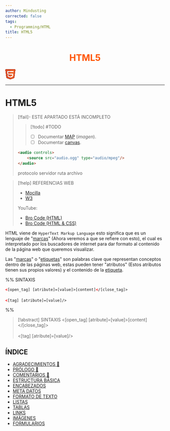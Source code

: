 ```yaml
---
author: Mindusting
corrected: false
tags:
  - Programming/HTML
title: HTML5
---
```


<h1 align="center" style="color:#f50;">HTML5</h1>

![#logo](../img/html_logo.png)

---

# HTML5

> [!fail]- ESTE APARTADO ESTÁ INCOMPLETO
> > [!todo] #TODO
> > - [ ] Documentar [MAP](https://www.w3schools.com/html/html_images_imagemap.asp) (*imagen*).
> > - [ ] Documentar [canvas](https://www.w3schools.com/html/html5_canvas.asp).
>
> ```html
> <audio controls>
>     <source src="audio.ogg" type="audio/mpeg"/>
> </audio>
> ```
> 
> protocolo servidor ruta archivo

> [!help] REFERENCIAS WEB
> - [Mocilla](https://developer.mozilla.org/en-US/docs/Web/HTML)
> - [W3](https://www.w3schools.com/html/default.asp)
>
> YouTube:
> - [Bro Code (HTML)](https://www.youtube.com/playlist?list=PLZPZq0r_RZOPoNttk9beDhO_Bu5DA-xwP)
> - [Bro Code (HTML & CSS)](https://www.youtube.com/playlist?list=PLZPZq0r_RZOOxqHgOzPyCzIl4AJjXbCYt)

HTML viene de `HyperText Markup Language` esto significa que es un lenguaje de "[marcas](https://www.w3schools.com/tags/)" (Ahora veremos a que se refiere con esto), el cual es interpretado por los buscadores de internet para dar formato al contenido de la página web que queremos visualizar.

Las "[marcas](https://www.w3schools.com/tags/)" o "[etiquetas](https://www.w3schools.com/tags/)" son palabras clave que representan conceptos dentro de las páginas web, estas pueden tener "atributos" (Estos atributos tienen sus propios valores) y el contenido de la [etiqueta](https://www.w3schools.com/tags/).

%%
SINTAXIS

```html
<[open_tag] [atribute]=[value]>[content]</[close_tag]>

<[tag] [atribute]=[value]/>
```
%%

> [!abstract] SINTAXIS
> \<<span class="italic key-word-color">[open_tag]</span> <span class="italic variable-color">[atribute]</span>=<span class="italic string-color">[value]</span>\><span class="italic grey">[content]</span>\</<span class="italic key-word-color">[close_tag]</span>\><br><br>\<<span class="italic key-word-color">[tag]</span> <span class="italic variable-color">[atribute]</span>=<span class="italic string-color">[value]</span>/\>

## ÍNDICE

- [AGRADECIMIENTOS 🎉](html_thanks_to.md)
- [PRÓLOGO 🧭](html_prologo.md)
- [COMENTARIOS 💬](html_comments.md)
- [ESTRUCTURA BÁSICA](html_basic_structure.md)
- [ENCABEZADOS](html_headers.md)
- [META DATOS](html_meta.md)
- [FORMATO DE TEXTO](html_text_format.md)
- [LISTAS](html_list.md)
- [TABLAS](html_table.md)
- [LINKS](html_hyperlink.md)
- [IMÁGENES](html_img.md)
- [FORMULARIOS](html_form.md)

